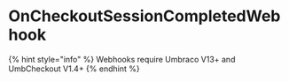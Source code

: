 # OnCheckoutSessionCompletedWebhook

{% hint style="info" %}
Webhooks require Umbraco V13+ and UmbCheckout V1.4+
{% endhint %}
